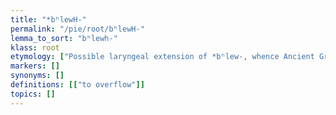 ```yaml
---
title: "*bʰlewH-"
permalink: "/pie/root/bʰlewH-"
lemma_to_sort: "bʰlewh-"
klass: root
etymology: ["Possible laryngeal extension of *bʰlew-, whence Ancient Greek φλέω (phléō, “to overflow, flood”)."]
markers: []
synonyms: []
definitions: [["to overflow"]]
topics: []
---
```


